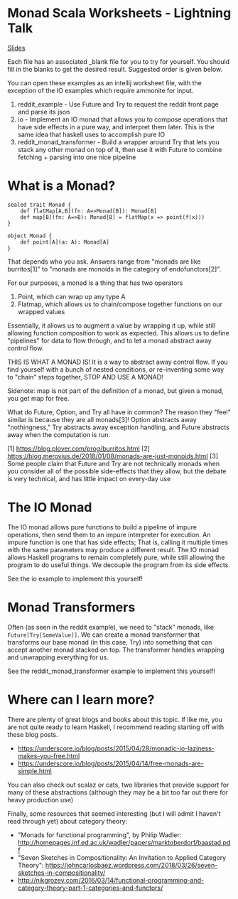 # Monad Scala Worksheets - Lightning Talk
[Slides](https://gitpitch.com/justinmichaud/scala-monad-worksheets/master?grs=github&t=black)

Each file has an associated _blank file for you to try for yourself. You should fill in the blanks to get the desired result. Suggested order is given below.

You can open these examples as an intellij worksheet file, with the exception of the IO examples which require ammonite for input.

1) reddit_example - Use Future and Try to request the reddit front page and parse its json
2) io - Implement an IO monad that allows you to compose operations that have side effects in a pure way, and interpret them later.
This is the same idea that haskell uses to accomplish pure IO
3) reddit_monad_transformer - Build a wrapper around Try that lets you stack any other monad on top of it, then use it with Future to combine fetching + parsing into one nice pipeline

# What is a Monad?
```
sealed trait Monad {
    def flatMap[A,B](fn: A=>Monad[B]): Monad[B]
    def map[B](fn: A=>B): Monad[B] = flatMap(x => point(f(x)))
}

object Monad {
    def point[A](a: A): Monad[A]
}
```

That depends who you ask. Answers range from "monads are like burritos[1]" to "monads are monoids in the category of endofunctors[2]".

For our purposes, a monad is a thing that has two operators
1) Point, which can wrap up any type A
2) Flatmap, which allows us to chain/compose together functions on our wrapped values

Essentially, it allows us to augment a value by wrapping it up, while still allowing function composition to work as expected.
This allows us to define "pipelines" for data to flow through, and to let a monad abstract away control flow.

THIS IS WHAT A MONAD IS! It is a way to abstract away control flow. If you find yourself with a bunch of nested conditions,
or re-inventing some way to "chain" steps together, STOP AND USE A MONAD!

Sidenote: map is not part of the definition of a monad, but given a monad, you get map for free.

What do Future, Option, and Try all have in common? The reason they "feel" similar is because they are all monads[3]!
Option abstracts away "nothingness," Try abstracts away exception handling, and Future abstracts away when the computation is run.

[1] https://blog.plover.com/prog/burritos.html
[2] https://blog.merovius.de/2018/01/08/monads-are-just-monoids.html
[3] Some people claim that Future and Try are not technically monads when you consider all of the possible side-effects that they allow, but
the debate is very technical, and has little impact on every-day use

# The IO Monad

The IO monad allows pure functions to build a pipeline of impure operations, then send them to an impure interpreter
for execution. An impure function is one that has side effects; That is, calling it multiple times with the same parameters may
produce a different result. The IO monad allows Haskell programs to remain completely pure, while still allowing the program to do useful things.
We decouple the program from its side effects.

See the io example to implement this yourself!

# Monad Transformers

Often (as seen in the reddit example), we need to "stack" monads, like `Future[Try[SomeValue]]`. We can create a
monad transformer that transforms our base monad (in this case, Try) into something that can accept another monad
stacked on top. The transformer handles wrapping and unwrapping everything for us.

See the reddit_monad_transformer example to implement this yourself!

# Where can I learn more?
There are plenty of great blogs and books about this topic. If like me, you are not quite ready to learn Haskell, I recommend
reading starting off with these blog posts.

- https://underscore.io/blog/posts/2015/04/28/monadic-io-laziness-makes-you-free.html
- https://underscore.io/blog/posts/2015/04/14/free-monads-are-simple.html

You can also check out scalaz or cats, two libraries that provide support for many of these abstractions (although they may be a
bit too far out there for heavy production use)

Finally, some resources that seemed interesting (but I will admit I haven't read through yet) about category theory:

- "Monads for functional programming", by Philip Wadler: http://homepages.inf.ed.ac.uk/wadler/papers/marktoberdorf/baastad.pdf
- "Seven Sketches in Compositionality: An Invitation to Applied Category Theory": https://johncarlosbaez.wordpress.com/2018/03/26/seven-sketches-in-compositionality/
- http://nikgrozev.com/2016/03/14/functional-programming-and-category-theory-part-1-categories-and-functors/
